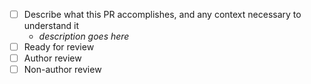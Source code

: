 - [ ] Describe what this PR accomplishes, and any context necessary to understand it
  - *description goes here*
- [ ] Ready for review
- [ ] Author review
- [ ] Non-author review
